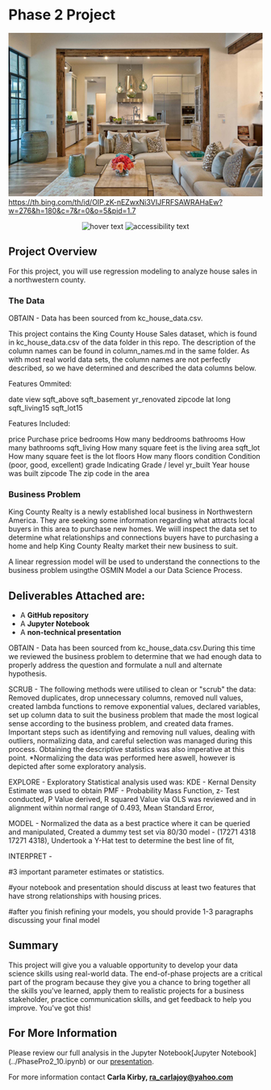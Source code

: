 # Phase 2 Project


![insideimg.jpg](./images/insideimg.jpg)https://th.bing.com/th/id/OIP.zK-nEZwxNi3VIJFRFSAWRAHaEw?w=276&h=180&c=7&r=0&o=5&pid=1.7

<p align="center">
  <img src="[your_relative_path_here](https://th.bing.com/th/id/OIP.zK-nEZwxNi3VIJFRFSAWRAHaEw?w=276&h=180&c=7&r=0&o=5&pid=1.7)" width="350" title="hover text">
  <img src="[your_relative_path_here_number_2_large_name](https://th.bing.com/th/id/OIP.zK-nEZwxNi3VIJFRFSAWRAHaEw?w=276&h=180&c=7&r=0&o=5&pid=1.7)" width="350" alt="accessibility text">
</p>


## Project Overview

For this project, you will use regression modeling to analyze house sales in a northwestern county.

### The Data

OBTAIN - Data has been sourced from kc_house_data.csv.

This project contains the King County House Sales dataset, which is found in kc_house_data.csv of the data folder in this repo. The description of the column names can be found in column_names.md in the same folder. As with most real world data sets, the column names are not perfectly described, so we have determined and described the data columns below.

Features Ommited:

date
view
sqft_above
sqft_basement
yr_renovated
zipcode
lat
long
sqft_living15
sqft_lot15

Features Included:

price Purchase price
bedrooms How many beddrooms
bathrooms How many bathrooms
sqft_living How many square feet is the living area
sqft_lot How many square feet is the lot
floors How many floors
condition Condition (poor, good, excellent)
grade Indicating Grade / level
yr_built Year house was built
zipcode The zip code in the area

### Business Problem

King County Realty is a newly established local business in Northwestern America. They are seeking some information regarding what attracts local buyers in this area to purchase new homes. We wiill inspect the data set to determine what relationships and connections buyers have to purchasing a home and help King County Realty market their new business to suit.

A linear regression model will be used to understand the connections to the business problem usingthe OSMIN Model a our Data Science Process.

## Deliverables Attached are:

* A **GitHub repository**
* A **Jupyter Notebook**
* A **non-technical presentation**

OBTAIN - Data has been sourced from kc_house_data.csv.During this time we reviewed the business problem to determine that we had enough data to properly address the question and formulate a null and alternate hypothesis. 

SCRUB - The following methods were utilised to clean or "scrub" the data: Removed duplicates, drop unnecessary columns, removed null values, created lambda functions to remove exponential values, 
declared variables, set up column data to suit the business problem that made the most logical sense according to the business problem, and created data frames. Important steps such as identifying and removing null values, dealing with outliers, 
normalizing data, and careful selection was managed during this process. Obtaining the descriptive statistics was also imperative at this point. *Normalizing the data was performed here aswell, however is depicted after some exploratory analysis. 

EXPLORE - Exploratory Statistical analysis used was: KDE - Kernal Density Estimate was used to obtain PMF - Probability Mass Function, z- Test conducted, P Value derived, R squared Value via OLS was reviewed and in alignment within normal range of 0.493, Mean Standard Error, 


MODEL - Normalized the data as a best practice where it can be queried and manipulated, Created a dummy test set via 80/30 model - (17271 4318 17271 4318), Undertook a Y-Hat test to determine the best line of fit, 

INTERPRET - 


#3 important parameter estimates or statistics.

 #your notebook and presentation should discuss at least two features that have strong relationships with housing prices.
 
#after you finish refining your models, you should provide 1-3 paragraphs discussing your final model



## Summary

This project will give you a valuable opportunity to develop your data science skills using real-world data. The end-of-phase projects are a critical part of the program because they give you a chance to bring together all the skills you've learned, apply them to realistic projects for a business stakeholder, practice communication skills, and get feedback to help you improve. You've got this!

## For More Information 

Please review our full analysis in the Jupyter Notebook[Jupyter Notebook] (../PhasePro2_10.ipynb) or our [presentation](./presentation.pdf).

For more information contact **Carla Kirby, ra_carlajoy@yahoo.com** 
  
